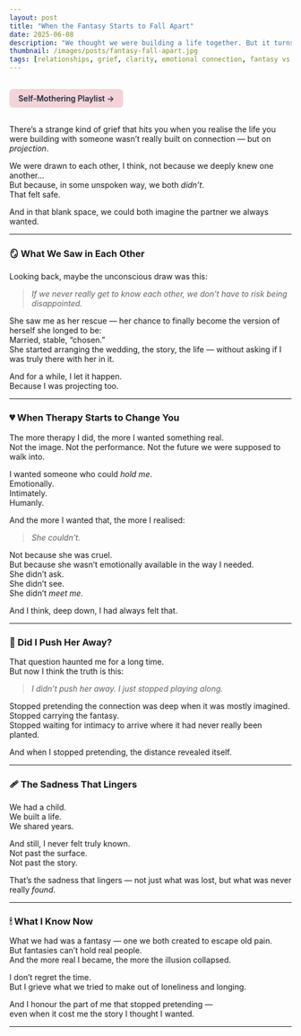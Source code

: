 ```yaml
---
layout: post
title: "When the Fantasy Starts to Fall Apart"
date: 2025-06-08
description: "We thought we were building a life together. But it turns out, we were building a fantasy. And when I started wanting something real, I realised it wasn’t there."
thumbnail: /images/posts/fantasy-fall-apart.jpg
tags: [relationships, grief, clarity, emotional connection, fantasy vs reality, healing]
---
```


<a href="https://music.youtube.com/playlist?list=PLuO5E1rh5RqIzePJeOjdXo62gwnYJ748_&si=NvtF0mzI9Sx2IoPu&shuffle=1" 
   target="_blank" 
   class="back-button"
   style="display:inline-block; margin: 1rem auto; background-color: #F4D3D8; color: #1A2D41; padding: 0.5rem 1rem; border-radius: 6px; font-weight: 600; text-decoration: none;">
  Self‑Mothering Playlist →
</a>

There’s a strange kind of grief that hits you when you realise the life you were building with someone wasn’t really built on connection — but on *projection*.

We were drawn to each other, I think, not because we deeply knew one another…  
But because, in some unspoken way, we both *didn’t*.  
That felt safe.

And in that blank space, we could both imagine the partner we always wanted.

---

### 🪞 What We Saw in Each Other

Looking back, maybe the unconscious draw was this:

> *If we never really get to know each other, we don’t have to risk being disappointed.*

She saw me as her rescue — her chance to finally become the version of herself she longed to be:  
Married, stable, “chosen.”  
She started arranging the wedding, the story, the life — without asking if I was truly there with her in it.

And for a while, I let it happen.  
Because I was projecting too.

---

### 💔 When Therapy Starts to Change You

The more therapy I did, the more I wanted something real.  
Not the image. Not the performance. Not the future we were supposed to walk into.

I wanted someone who could *hold me*.  
Emotionally.  
Intimately.  
Humanly.

And the more I wanted that, the more I realised:  
> *She couldn’t.*

Not because she was cruel.  
But because she wasn’t emotionally available in the way I needed.  
She didn’t ask.  
She didn’t see.  
She didn’t *meet me*.

And I think, deep down, I had always felt that.

---

### 🧠 Did I Push Her Away?

That question haunted me for a long time.  
But now I think the truth is this:

> *I didn’t push her away. I just stopped playing along.*

Stopped pretending the connection was deep when it was mostly imagined.  
Stopped carrying the fantasy.  
Stopped waiting for intimacy to arrive where it had never really been planted.

And when I stopped pretending, the distance revealed itself.

---

### 🩹 The Sadness That Lingers

We had a child.  
We built a life.  
We shared years.

And still, I never felt truly known.  
Not past the surface.  
Not past the story.

That’s the sadness that lingers — not just what was lost, but what was never really *found*.

---

### 🕯 What I Know Now

What we had was a fantasy — one we both created to escape old pain.  
But fantasies can’t hold real people.  
And the more real I became, the more the illusion collapsed.

I don’t regret the time.  
But I grieve what we tried to make out of loneliness and longing.

And I honour the part of me that stopped pretending —  
even when it cost me the story I thought I wanted.


---